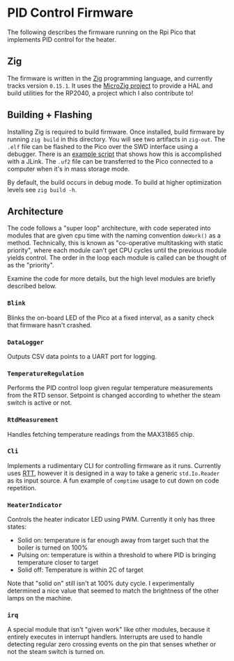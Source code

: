 # PID Control Firmware

The following describes the firmware running on the Rpi Pico that implements PID control for the heater.

## Zig

The firmware is written in the [Zig](https://ziglang.org/) programming language, and currently tracks version `0.15.1`.
It uses the [MicroZig project](https://microzig.tech/) to provide a HAL and build utilities for the RP2040, a project
which I also contribute to!

## Building + Flashing

Installing Zig is required to build firmware. Once installed, build firmware by running `zig build` in this directory.
You will see two artifacts in `zig-out`. The `.elf` file can be flashed to the Pico over the SWD interface using a
debugger. There is an [example script](scripts/flash_fw.sh) that shows how this is accomplished with a JLink. The `.uf2`
file can be transferred to the Pico connected to a computer when it's in mass storage mode.

By default, the build occurs in debug mode. To build at higher optimization levels see `zig build -h`. 

## Architecture

The code follows a "super loop" architecture, with code seperated into modules that are given cpu time with the naming convention
`doWork()` as a method. Technically, this is known as "co-operative multitasking with static priority", where each module can't
get CPU cycles until the previous module yields control. The order in the loop each module is called can be thought
of as the "priority".

Examine the code for more details, but the high level modules are briefly described below.

### `Blink`

Blinks the on-board LED of the Pico at a fixed interval, as a sanity check that firmware hasn't crashed.

### `DataLogger`

Outputs CSV data points to a UART port for logging.

### `TemperatureRegulation`

Performs the PID control loop given regular temperature measurements from the RTD sensor. Setpoint is changed according to whether the steam switch is active or not.

### `RtdMeasurement`

Handles fetching temperature readings from the MAX31865 chip.

### `Cli`

Implements a rudimentary CLI for controlling firmware as it runs. Currently uses [RTT](https://kb.segger.com/RTT), however it is
designed in a way to take a generic `std.Io.Reader` as its input
source. A fun example of `comptime` usage to cut down on code repetition.

### `HeaterIndicator`

Controls the heater indicator LED using PWM. Currently it only has three states:
- Solid on: temperature is far enough away from target such that the boiler is turned on 100%
- Pulsing on: temperature is within a threshold to where PID is bringing temperature closer to target
- Solid off: Temperature is within 2C of target

Note that "solid on" still isn't at 100% duty cycle. I experimentally determined a nice value that seemed to match the brightness of the other lamps on the machine.


### `irq`

A special module that isn't "given work" like other modules, because
it entirely executes in interrupt handlers. Interrupts are used to
handle detecting regular zero crossing events on the pin that senses
whether or not the steam switch is turned on.
